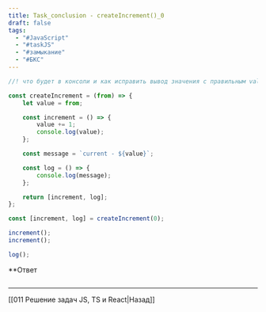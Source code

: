 ```yaml
---
title: Task_conclusion - createIncrement()_0
draft: false
tags:
  - "#JavaScript"
  - "#taskJS"
  - "#замыкание"
  - "#БКС"
---
```

```js
//! что будет в консоли и как исправить вывод значения с правильным value

const createIncrement = (from) => {
    let value = from;

    const increment = () => {
        value += 1;
        console.log(value);
    };

    const message = `current - ${value}`;

    const log = () => {
        console.log(message);
    };

    return [increment, log];
};

const [increment, log] = createIncrement(0);

increment();
increment();

log();
```

**Ответ

```js

```

___

[[011 Решение задач JS, TS и React|Назад]]